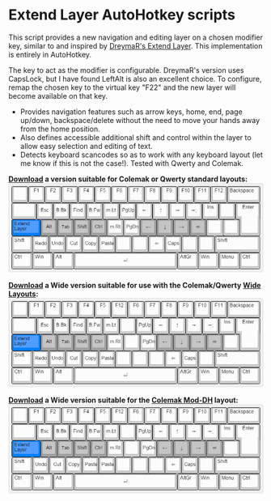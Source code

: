 Extend Layer AutoHotkey scripts
===============================

This script provides a new navigation and editing layer on a chosen modifier key, similar to and inspired by [DreymaR's Extend Layer](http://forum.colemak.com/viewtopic.php?id=1438). This implementation is entirely in AutoHotkey.

The key to act as the modifier is configurable. DreymaR's version uses CapsLock, but I have found LeftAlt is also an excellent choice. To configure, remap the chosen key to the virtual key "F22" and the new layer will become available on that key.

- Provides navigation features such as arrow keys, home, end, page up/down, backspace/delete without the need to move your hands away from the home position.
- Also defines accessible additional shift and control within the layer to allow easy selection and editing of text.
- Detects keyboard scancodes so as to work with any keyboard layout (let me know if this is not the case!). Tested with Qwerty and Colemak.

**[Download](extend_layer_std.ahk) a version suitable for Colemak or Qwerty standard layouts:**
![extend_layer_std.png](extend_layer_std.png)

**[Download](extend_layer_wide.ahk) a Wide version suitable for use with the Colemak/Qwerty [Wide Layouts](../KLC/):**
![extend_layer_wide.png](extend_layer_wide.png)

**[Download](extend_layer_wide_dh.ahk) a Wide version suitable for the [Colemak Mod-DH](http://colemakmods.github.io/mod-dh/) layout:**
![extend_layer_wide_dh.png](extend_layer_wide_dh.png)
